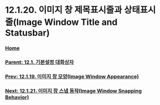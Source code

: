 # 12.1.20. 이미지 창 제목표시줄과 상태표시줄(Image Window Title and Statusbar)

### [Home](./00-home.md)
### [Parent: 12.1. 기본설정 대화상자](./12-01-00-preference-dialog.md)
### [Prev: 12.1.19. 이미지 창 모양(Image Window Appearance)](./12-01-19-image-window-appearance.md)
### [Next: 12.1.21. 이미지 창 스냅 동작(Image Window Snapping Behavior)](./12-01-21-image-window-snapping-behavior.md)
